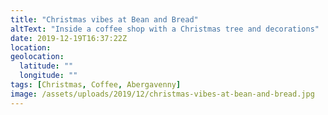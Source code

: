 ```yaml
---
title: "Christmas vibes at Bean and Bread"
altText: "Inside a coffee shop with a Christmas tree and decorations"
date: 2019-12-19T16:37:22Z
location: 
geolocation: 
  latitude: ""
  longitude: ""
tags: [Christmas, Coffee, Abergavenny]
image: /assets/uploads/2019/12/christmas-vibes-at-bean-and-bread.jpg
---
```

